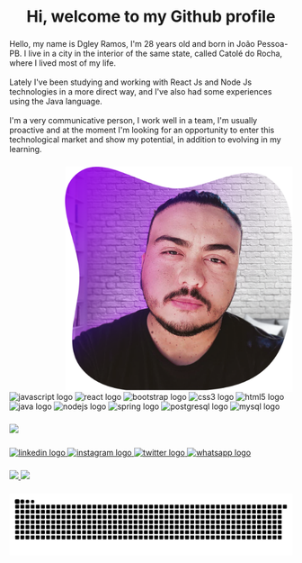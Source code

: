 <h1 align="center">Hi, welcome to my Github profile</h1>

###
<p align="left">Hello, my name is Dgley Ramos, I'm 28 years old and born in João Pessoa-PB. I live in a city in the interior of the same state, called Catolé do Rocha, where I lived most of my life.<br><br>Lately I've been studying and working with React Js and Node Js technologies in a more direct way, and I've also had some experiences using the Java language.<br><br>I'm a very communicative person, I work well in a team, I'm usually proactive and at the moment I'm looking for an opportunity to enter this technological market and show my potential, in addition to evolving in my learning.</p>

###
<img align="right" height="400" src="https://raw.githubusercontent.com/dgleyramos1/api-fake/bdd9858f9b7a7d21f124c8fb849cf01e1881b39e/img/home/perfil-home.svg"  />

###
<p align="left"></p>

###
<div align="left">
  <img src="https://cdn.jsdelivr.net/gh/devicons/devicon/icons/javascript/javascript-original.svg" height="40" width="52" alt="javascript logo"  />
  <img src="https://cdn.jsdelivr.net/gh/devicons/devicon/icons/react/react-original.svg" height="40" width="52" alt="react logo"  />
  <img src="https://cdn.jsdelivr.net/gh/devicons/devicon/icons/bootstrap/bootstrap-original.svg" height="40" width="52" alt="bootstrap logo"  />
  <img src="https://cdn.jsdelivr.net/gh/devicons/devicon/icons/css3/css3-original.svg" height="40" width="52" alt="css3 logo"  />
  <img src="https://cdn.jsdelivr.net/gh/devicons/devicon/icons/html5/html5-original.svg" height="40" width="52" alt="html5 logo"  />
  <img src="https://cdn.jsdelivr.net/gh/devicons/devicon/icons/java/java-original.svg" height="40" width="52" alt="java logo"  />
  <img src="https://cdn.jsdelivr.net/gh/devicons/devicon/icons/nodejs/nodejs-original.svg" height="40" width="52" alt="nodejs logo"  />
  <img src="https://cdn.jsdelivr.net/gh/devicons/devicon/icons/spring/spring-original.svg" height="40" width="52" alt="spring logo"  />
  <img src="https://cdn.jsdelivr.net/gh/devicons/devicon/icons/postgresql/postgresql-original.svg" height="40" width="52" alt="postgresql logo"  />
  <img src="https://cdn.jsdelivr.net/gh/devicons/devicon/icons/mysql/mysql-original.svg" height="40" width="52" alt="mysql logo"  />
</div>

###
<div align="left">
  <img src="https://profile-counter.glitch.me/dgleyramos1/count.svg?"  />
</div>

###
<div align="left">
  <a href="https://www.linkedin.com/in/dgleyramos/" target="_blank">
    <img src="https://raw.githubusercontent.com/maurodesouza/profile-readme-generator/master/src/assets/icons/social/linkedin/default.svg" width="52" height="40" alt="linkedin logo"  />
  </a>
  <a href="https://www.instagram.com/dgleyramos/" target="_blank">
    <img src="https://raw.githubusercontent.com/maurodesouza/profile-readme-generator/master/src/assets/icons/social/instagram/default.svg" width="52" height="40" alt="instagram logo"  />
  </a>
  <a href="https://twitter.com/dgleyramos" target="_blank">
    <img src="https://raw.githubusercontent.com/maurodesouza/profile-readme-generator/master/src/assets/icons/social/twitter/default.svg" width="52" height="40" alt="twitter logo"  />
  </a>
  <a href="https://api.whatsapp.com/send?phone=5583999269928" target="_blank">
    <img src="https://raw.githubusercontent.com/maurodesouza/profile-readme-generator/master/src/assets/icons/social/whatsapp/default.svg" width="52" height="40" alt="whatsapp logo"  />
  </a>
</div>

###
<div style="display: inline_block">
  <a href="https://github.com/dgleyramos1">
  <img height="160em" src="https://github-readme-stats.vercel.app/api?username=dgleyramos1&show_icons=true&theme=chartreuse-dark&include_all_commits=true&count_private=true"/>
  <img height="160em" src="https://github-readme-stats.vercel.app/api/top-langs/?username=dgleyramos1&layout=compact&langs_count=16&theme=chartreuse-dark"/>
<div>

###
![Snake animation](https://github.com/dgleyramos1/dgleyramos1/blob/output/github-contribution-grid-snake.svg)

###
